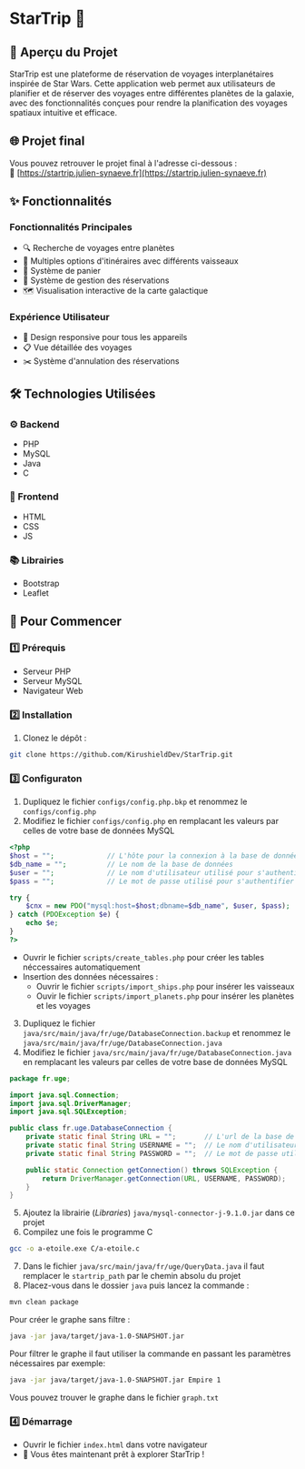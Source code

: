 # StarTrip 🚀

## 🎯 Aperçu du Projet

StarTrip est une plateforme de réservation de voyages interplanétaires inspirée de Star Wars. Cette application web permet aux utilisateurs de planifier et de réserver des voyages entre différentes planètes de la galaxie, avec des fonctionnalités conçues pour rendre la planification des voyages spatiaux intuitive et efficace.

## 🌐 Projet final
Vous pouvez retrouver le projet final à l'adresse ci-dessous : <br>
🔗 [https://startrip.julien-synaeve.fr](https://startrip.julien-synaeve.fr)

## ✨ Fonctionnalités

### Fonctionnalités Principales
- 🔍 Recherche de voyages entre planètes
- 🛫 Multiples options d'itinéraires avec différents vaisseaux
- 🛒 Système de panier
- 🎫 Système de gestion des réservations
- 🗺️ Visualisation interactive de la carte galactique

### Expérience Utilisateur
- 📱 Design responsive pour tous les appareils
- 📋 Vue détaillée des voyages
- ✂️ Système d'annulation des réservations

## 🛠️ Technologies Utilisées

### ⚙️ Backend
- PHP
- MySQL
- Java
- C

### 🎨 Frontend
- HTML
- CSS
- JS

### 📚 Librairies
- Bootstrap
- Leaflet

## 🚀 Pour Commencer

### 1️⃣ Prérequis
- Serveur PHP
- Serveur MySQL
- Navigateur Web

### 2️⃣ Installation

1. Clonez le dépôt :
```bash
git clone https://github.com/KirushieldDev/StarTrip.git
```

### 3️⃣ Configuraton
1. Dupliquez le fichier ```configs/config.php.bkp``` et renommez le ```configs/config.php```
2. Modifiez le fichier ```configs/config.php``` en remplacant les valeurs par celles de votre base de données MySQL
```php
<?php
$host = "";             // L'hôte pour la connexion à la base de données
$db_name = "";          // Le nom de la base de données
$user = "";             // Le nom d'utilisateur utilisé pour s'authentifier à la base de données
$pass = "";             // Le mot de passe utilisé pour s'authentifier à la base de données

try {
    $cnx = new PDO("mysql:host=$host;dbname=$db_name", $user, $pass);
} catch (PDOException $e) {
    echo $e;
}
?>
```
- Ouvrir le fichier ```scripts/create_tables.php``` pour créer les tables néccessaires automatiquement
- Insertion des données nécessaires :
  - Ouvrir le fichier ```scripts/import_ships.php``` pour insérer les vaisseaux
  - Ouvir le fichier ```scripts/import_planets.php``` pour insérer les planètes et les voyages
3. Dupliquez le fichier ```java/src/main/java/fr/uge/DatabaseConnection.backup``` et renommez le ```java/src/main/java/fr/uge/DatabaseConnection.java```
4. Modifiez le fichier ```java/src/main/java/fr/uge/DatabaseConnection.java``` en remplacant les valeurs par celles de votre base de données MySQL
```java
package fr.uge;

import java.sql.Connection;
import java.sql.DriverManager;
import java.sql.SQLException;

public class fr.uge.DatabaseConnection {
    private static final String URL = "";       // L'url de la base de données
    private static final String USERNAME = "";  // Le nom d'utilisateur utilisé pour s'authentifier à la base de données
    private static final String PASSWORD = "";  // Le mot de passe utilisé pour s'authentifier à la base de données

    public static Connection getConnection() throws SQLException {
        return DriverManager.getConnection(URL, USERNAME, PASSWORD);
    }
}
```
5. Ajoutez la librairie (*Libraries*) ```java/mysql-connector-j-9.1.0.jar``` dans ce projet
6. Compilez une fois le programme C
```bash
gcc -o a-etoile.exe C/a-etoile.c
```
7. Dans le fichier ```java/src/main/java/fr/uge/QueryData.java``` il faut remplacer le ```startrip_path``` par le chemin absolu du projet
8. Placez-vous dans le dossier ```java``` puis lancez la commande :
```bash
mvn clean package
```
Pour créer le graphe sans filtre :
```bash
java -jar java/target/java-1.0-SNAPSHOT.jar
```
Pour filtrer le graphe il faut utiliser la commande en passant les paramètres nécessaires par exemple:
```bash
java -jar java/target/java-1.0-SNAPSHOT.jar Empire 1
```
Vous pouvez trouver le graphe dans le fichier ```graph.txt```

### 4️⃣ Démarrage
- Ouvrir le fichier ```index.html``` dans votre navigateur
- 🎉 Vous êtes maintenant prêt à explorer StarTrip !
